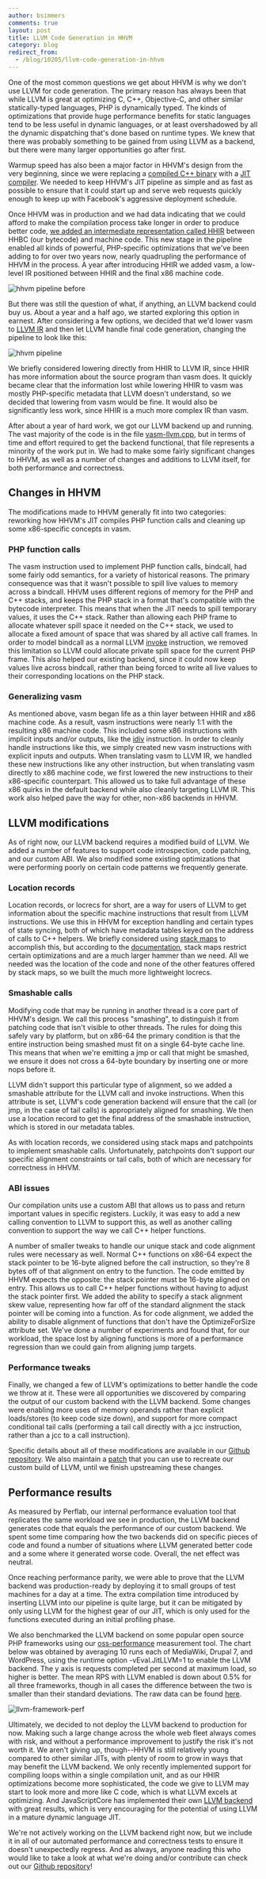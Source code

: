 ```yaml
---
author: bsimmers
comments: true
layout: post
title: LLVM Code Generation in HHVM
category: blog
redirect_from:
  - /blog/10205/llvm-code-generation-in-hhvm
---
```


One of the most common questions we get about HHVM is why we don't use LLVM for code generation. The primary reason has always been that while LLVM is great at optimizing C, C++, Objective-C, and other similar statically-typed languages, PHP is dynamically typed. The kinds of optimizations that provide huge performance benefits for static languages tend to be less useful in dynamic languages, or at least overshadowed by all the dynamic dispatching that's done based on runtime types. We knew that there was probably something to be gained from using LLVM as a backend, but there were many larger opportunities go after first.

<!--truncate-->

Warmup speed has also been a major factor in HHVM's design from the very beginning, since we were replacing a [compiled C++ binary](https://en.wikipedia.org/wiki/HipHop_for_PHP) with a [JIT compiler](https://en.wikipedia.org/wiki/Just-in-time_compilation). We needed to keep HHVM's JIT pipeline as simple and as fast as possible to ensure that it could start up and serve web requests quickly enough to keep up with Facebook's aggressive deployment schedule.

Once HHVM was in production and we had data indicating that we could afford to make the compilation process take longer in order to produce better code, [we added an intermediate representation called HHIR](http://hhvm.com/blog/2027/faster-and-cheaper-the-evolution-of-the-hhvm-jit) between HHBC (our bytecode) and machine code. This new stage in the pipeline enabled all kinds of powerful, PHP-specific optimizations that we've been adding to for over two years now, nearly quadrupling the performance of HHVM in the process. A year after introducing HHIR we added vasm, a low-level IR positioned between HHIR and the final x86 machine code.

![hhvm pipeline before](/static/images/posts/hhvm-pipeline-before.png)

But there was still the question of what, if anything, an LLVM backend could buy us. About a year and a half ago, we started exploring this option in earnest. After considering a few options, we decided that we'd lower vasm to [LLVM IR](http://llvm.org/docs/LangRef.html) and then let LLVM handle final code generation, changing the pipeline to look like this:

![hhvm pipeline](/static/images/posts/hhvm-pipeline.png)

We briefly considered lowering directly from HHIR to LLVM IR, since HHIR has more information about the source program than vasm does. It quickly became clear that the information lost while lowering HHIR to vasm was mostly PHP-specific metadata that LLVM doesn't understand, so we decided that lowering from vasm would be fine. It would also be significantly less work, since HHIR is a much more complex IR than vasm.

After about a year of hard work, we got our LLVM backend up and running. The vast majority of the code is in the file [vasm-llvm.cpp](https://github.com/facebook/hhvm/blob/master/hphp/runtime/vm/jit/vasm-llvm.cpp), but in terms of time and effort required to get the backend functional, that file represents a minority of the work put in. We had to make some fairly significant changes to HHVM, as well as a number of changes and additions to LLVM itself, for both performance and correctness.



## Changes in HHVM


The modifications made to HHVM generally fit into two categories: reworking how HHVM's JIT compiles PHP function calls and cleaning up some x86-specific concepts in vasm.



### PHP function calls


The vasm instruction used to implement PHP function calls, bindcall, had some fairly odd semantics, for a variety of historical reasons. The primary consequence was that it wasn't possible to spill live values to memory across a bindcall. HHVM uses different regions of memory for the PHP and C++ stacks, and keeps the PHP stack in a format that's compatible with the bytecode interpreter. This means that when the JIT needs to spill temporary values, it uses the C++ stack. Rather than allowing each PHP frame to allocate whatever spill space it needed on the C++ stack, we used to allocate a fixed amount of space that was shared by all active call frames. In order to model bindcall as a normal LLVM [invoke](http://llvm.org/docs/LangRef.html#invoke-instruction) instruction, we removed this limitation so LLVM could allocate private spill space for the current PHP frame. This also helped our existing backend, since it could now keep values live across bindcall, rather than being forced to write all live values to their corresponding locations on the PHP stack.



### Generalizing vasm


As mentioned above, vasm began life as a thin layer between HHIR and x86 machine code. As a result, vasm instructions were nearly 1:1 with the resulting x86 machine code. This included some x86 instructions with implicit inputs and/or outputs, like the [idiv](http://x86.renejeschke.de/html/file_module_x86_id_137.html) instruction. In order to cleanly handle instructions like this, we simply created new vasm instructions with explicit inputs and outputs. When translating vasm to LLVM IR, we handled these new instructions like any other instruction, but when translating vasm directly to x86 machine code, we first lowered the new instructions to their x86-specific counterpart. This allowed us to take full advantage of these x86 quirks in the default backend while also cleanly targeting LLVM IR. This work also helped pave the way for other, non-x86 backends in HHVM.



## LLVM modifications


As of right now, our LLVM backend requires a modified build of LLVM. We added a number of features to support code introspection, code patching, and our custom ABI. We also modified some existing optimizations that were performing poorly on certain code patterns we frequently generate.



### Location records


Location records, or locrecs for short, are a way for users of LLVM to get information about the specific machine instructions that result from LLVM instructions. We use this in HHVM for exception handling and certain types of state syncing, both of which have metadata tables keyed on the address of calls to C++ helpers. We briefly considered using [stack maps](http://llvm.org/docs/StackMaps.html) to accomplish this, but according to the [documentation](http://llvm.org/docs/StackMaps.html#stack-map-usage), stack maps restrict certain optimizations and are a much larger hammer than we need. All we needed was the location of the code and none of the other features offered by stack maps, so we built the much more lightweight locrecs.



### Smashable calls


Modifying code that may be running in another thread is a core part of HHVM's design. We call this process "smashing", to distinguish it from patching code that isn't visible to other threads. The rules for doing this safely vary by platform, but on x86-64 the primary condition is that the entire instruction being smashed must fit on a single 64-byte cache line. This means that when we're emitting a jmp or call that might be smashed, we ensure it does not cross a 64-byte boundary by inserting one or more nops before it.

LLVM didn't support this particular type of alignment, so we added a smashable attribute for the LLVM call and invoke instructions. When this attribute is set, LLVM's code generation backend will ensure that the call (or jmp, in the case of tail calls) is appropriately aligned for smashing. We then use a location record to get the final address of the smashable instruction, which is stored in our metadata tables.

As with location records, we considered using stack maps and patchpoints to implement smashable calls. Unfortunately, patchpoints don't support our specific alignment constraints or tail calls, both of which are necessary for correctness in HHVM.



### ABI issues


Our compilation units use a custom ABI that allows us to pass and return important values in specific registers. Luckily, it was easy to add a new calling convention to LLVM to support this, as well as another calling convention to support the way we call C++ helper functions.

A number of smaller tweaks to handle our unique stack and code alignment rules were necessary as well. Normal C++ functions on x86-64 expect the stack pointer to be 16-byte aligned before the call instruction, so they're 8 bytes off of that alignment on entry to the function. The code emitted by HHVM expects the opposite: the stack pointer must be 16-byte aligned on entry. This allows us to call C++ helper functions without having to adjust the stack pointer first. We added the ability to specify a stack alignment skew value, representing how far off of the standard alignment the stack pointer will be coming into a function. As for code alignment, we added the ability to disable alignment of functions that don't have the OptimizeForSize attribute set. We've done a number of experiments and found that, for our workload, the space lost by aligning functions is more of a performance regression than we could gain from aligning jump targets.



### Performance tweaks


Finally, we changed a few of LLVM's optimizations to better handle the code we throw at it. These were all opportunities we discovered by comparing the output of our custom backend with the LLVM backend. Some changes were enabling more uses of memory operands rather than explicit loads/stores (to keep code size down), and support for more compact conditional tail calls (performing a tail call directly with a jcc instruction, rather than a jcc to a call instruction).

Specific details about all of these modifications are available in our [Github repository](https://github.com/facebook/hhvm/tree/master/hphp/tools/llvm). We also maintain a [patch](https://github.com/facebook/hhvm/blob/master/hphp/tools/llvm/llvm.patch) that you can use to recreate our custom build of LLVM, until we finish upstreaming these changes.



## Performance results


As measured by Perflab, our internal performance evaluation tool that replicates the same workload we see in production, the LLVM backend generates code that equals the performance of our custom backend. We spent some time comparing how the two backends did on specific pieces of code and found a number of situations where LLVM generated better code and a some where it generated worse code. Overall, the net effect was neutral.

Once reaching performance parity, we were able to prove that the LLVM backend was production-ready by deploying it to small groups of test machines for a day at a time. The extra compilation time introduced by inserting LLVM into our pipeline is quite large, but it can be mitigated by only using LLVM for the highest gear of our JIT, which is only used for the functions executed during an initial profiling phase.

We also benchmarked the LLVM backend on some popular open source PHP frameworks using our [oss-performance](https://github.com/hhvm/oss-performance) measurement tool. The chart below was obtained by averaging 10 runs each of MediaWiki, Drupal 7, and WordPress, using the runtime option -vEval.JitLLVM=1 to enable the LLVM backend. The y axis is requests completed per second at maximum load, so higher is better. The mean RPS with LLVM enabled is down about 0.5% for all three frameworks, though in all cases the difference between the two is smaller than their standard deviations. The raw data can be found [here](https://gist.github.com/swtaarrs/cce65d3d729be7320609).

![llvm-framework-perf](/static/images/posts/llvm-framework-perf.png)

Ultimately, we decided to not deploy the LLVM backend to production for now. Making such a large change across the whole web fleet always comes with risk, and without a performance improvement to justify the risk it's not worth it. We aren't giving up, though--HHVM is still relatively young compared to other similar JITs, with plenty of room to grow in ways that may benefit the LLVM backend. We only recently implemented support for compiling loops within a single compilation unit, and as our HHIR optimizations become more sophisticated, the code we give to LLVM may start to look more and more like C code, which is what LLVM excels at optimizing. And JavaScriptCore has implemented their own [LLVM backend](https://www.webkit.org/blog/3362/introducing-the-webkit-ftl-jit/) with great results, which is very encouraging for the potential of using LLVM in a mature dynamic language JIT.

We're not actively working on the LLVM backend right now, but we include it in all of our automated performance and correctness tests to ensure it doesn't unexpectedly regress. And as always, anyone reading this who would like to take a look at what we're doing and/or contribute can check out our [Github repository](https://github.com/facebook/hhvm)!

